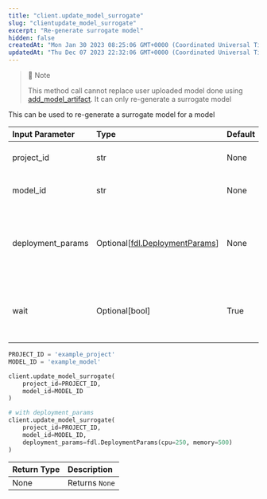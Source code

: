 ```yaml
---
title: "client.update_model_surrogate"
slug: "clientupdate_model_surrogate"
excerpt: "Re-generate surrogate model"
hidden: false
createdAt: "Mon Jan 30 2023 08:25:06 GMT+0000 (Coordinated Universal Time)"
updatedAt: "Thu Dec 07 2023 22:32:06 GMT+0000 (Coordinated Universal Time)"
---
```

> 📘 Note
> 
> This method call cannot replace user uploaded model done using [add_model_artifact](ref:clientadd_model_artifact). It can only re-generate a surrogate model

This can be used to re-generate a surrogate model for a model

| Input Parameter   | Type                                                       | Default | Description                                                        |
| :---------------- | :--------------------------------------------------------- | :------ | :----------------------------------------------------------------- |
| project_id        | str                                                        | None    | A unique identifier for the project.                               |
| model_id          | str                                                        | None    | A unique identifier for the model.                                 |
| deployment_params | Optional\[[fdl.DeploymentParams](ref:fdldeploymentparams)] | None    | Deployment parameters object for tuning the model deployment spec. |
| wait              | Optional[bool]                                             | True    | Whether to wait for async job to finish(True) or return(False).    |

```python python
PROJECT_ID = 'example_project'
MODEL_ID = 'example_model'

client.update_model_surrogate(
    project_id=PROJECT_ID,
    model_id=MODEL_ID
)

# with deployment_params
client.update_model_surrogate(
    project_id=PROJECT_ID,
    model_id=MODEL_ID,
    deployment_params=fdl.DeploymentParams(cpu=250, memory=500)
)
```

| Return Type | Description    |
| :---------- | :------------- |
| None        | Returns `None` |
